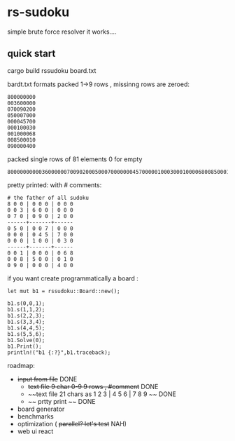 # rs-sudoku

simple brute force resolver 
it works....
## quick start
cargo build
rssudoku board.txt

bardt.txt formats
packed 1->9 rows , missinng rows   are zeroed:

    800000000
    003600000
    070090200
    050007000
    000045700
    000100030
    001000068
    008500010
    090000400
    
packed single rows of 81 elements 0 for empty

    800000000003600000070090200050007000000045700000100030001000068008500010090000400
pretty printed: with # comments:

    # the father of all sudoku
    8 0 0 | 0 0 0 | 0 0 0
    0 0 3 | 6 0 0 | 0 0 0
    0 7 0 | 0 9 0 | 2 0 0
    ------+-------+------
    0 5 0 | 0 0 7 | 0 0 0
    0 0 0 | 0 4 5 | 7 0 0
    0 0 0 | 1 0 0 | 0 3 0
    ------+-------+------
    0 0 1 | 0 0 0 | 0 6 8
    0 0 8 | 5 0 0 | 0 1 0
    0 9 0 | 0 0 0 | 4 0 0



if you want create programmatically a board :
    
    let mut b1 = rssudoku::Board::new();

    b1.s(0,0,1);
    b1.s(1,1,2);
    b1.s(2,2,3);
    b1.s(3,3,4);
    b1.s(4,4,5);
    b1.s(5,5,6);
    b1.Solve(0);
    b1.Print();
    println!("b1 {:?}",b1.traceback);

roadmap:
* ~~input from file~~ DONE
    - ~~text file 9 char 0-9 9 rows , #comment~~ DONE
    - ~~text file 21 chars as 1 2 3 | 4 5 6 | 7 8 9 ~~ DONE
    - ~~ prtty print ~~ DONE
* board generator
* benchmarks
* optimization ( ~~parallel? let's test~~ NAH)
* web ui react

